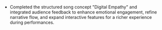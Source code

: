 - Completed the structured song concept "Digital Empathy" and integrated audience feedback to enhance emotional engagement, refine narrative flow, and expand interactive features for a richer experience during performances.
